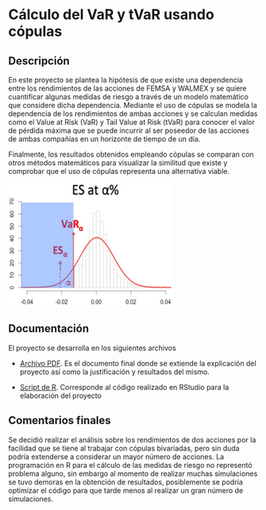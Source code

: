 # Cálculo del VaR y tVaR usando cópulas

## Descripción

En este proyecto se plantea la hipótesis de que existe una dependencia entre los rendimientos de las acciones de FEMSA y WALMEX y se quiere cuantificar algunas medidas de riesgo a través de un modelo matemático que considere dicha dependencia. Mediante el uso de cópulas se modela la dependencia de los rendimientos de ambas acciones y se calculan medidas como el Value at Risk (VaR) y Tail Value at Risk (tVaR) para conocer el valor de pérdida máxima que se puede incurrir al ser poseedor de las acciones de ambas compañías en un horizonte de tiempo de un día. 

Finalmente, los resultados obtenidos empleando cópulas se comparan con otros métodos matemáticos para visualizar la similitud que existe y comprobar que el uso de cópulas representa una alternativa viable.

<img src= "https://raw.githubusercontent.com/CarlosCamposs/Value-at-Risk/master/imagen/VaR.jpg" height="250" alt="VaR">

## Documentación
El proyecto se desarrolla en los siguientes archivos

- [Archivo PDF](https://github.com/CarlosCamposs/Value-at-Risk/blob/main/(PDF)%20Calculo%20del%20VaR%20y%20tVaR%20usando%20copulas.pdf). Es el documento final donde se extiende la explicación del proyecto así como la justificación y resultados del mismo.

- [Script de R](https://github.com/CarlosCamposs/Value-at-Risk/blob/main/(R)%20Codigo.R). Corresponde al código realizado en RStudio para la elaboración del proyecto 

## Comentarios finales

Se decidió realizar el análisis sobre los rendimientos de dos acciones por la facilidad que se tiene al trabajar con cópulas bivariadas, pero sin duda podría extenderse a considerar un mayor número de acciones. La programación en R para el cálculo de las medidas de riesgo no representó problema alguno, sin embargo al momento de realizar muchas simulaciones se tuvo demoras en la obtención de resultados, posiblemente se podría optimizar el código para que tarde menos al realizar un gran número de simulaciones.
